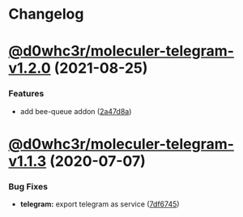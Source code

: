 # Changelog

# [@d0whc3r/moleculer-telegram-v1.2.0](https://github.com/d0whc3r/moleculer-addons/compare/@d0whc3r/moleculer-telegram-v1.1.3...@d0whc3r/moleculer-telegram-v1.2.0) (2021-08-25)


### Features

* add bee-queue addon ([2a47d8a](https://github.com/d0whc3r/moleculer-addons/commit/2a47d8a6451d70f1088dd0439bf1ecf8aeba3992))

# [@d0whc3r/moleculer-telegram-v1.1.3](https://github.com/d0whc3r/moleculer-addons/compare/@d0whc3r/moleculer-telegram-v1.1.2...@d0whc3r/moleculer-telegram-v1.1.3) (2020-07-07)


### Bug Fixes

* **telegram:** export telegram as service ([7df6745](https://github.com/d0whc3r/moleculer-addons/commit/7df6745be53c650254eef081d5b12bcbc35a3be9))
